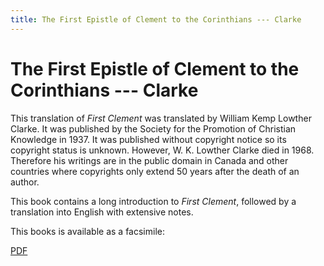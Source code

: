 ```yaml
---
title: The First Epistle of Clement to the Corinthians --- Clarke
---
```


# The First Epistle of Clement to the Corinthians --- Clarke

This translation of *First Clement* was translated by William Kemp Lowther Clarke. It was published by the Society for the Promotion of Christian Knowledge in 1937. It was published without copyright notice so its copyright status is unknown. However, W. K. Lowther Clarke died in 1968. Therefore his writings are in the public domain in Canada and other countries where copyrights only extend 50 years after the death of an author.

This book contains a long introduction to *First Clement*, followed by a translation into English with extensive notes.

This books is available as a facsimile:

[PDF](http://canadafiles.xpian.info/1clement_clarke_facsimile.pdf)


